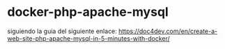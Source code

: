# docker-php-apache-mysql

siguiendo la guia del siguiente enlace:
https://doc4dev.com/en/create-a-web-site-php-apache-mysql-in-5-minutes-with-docker/
